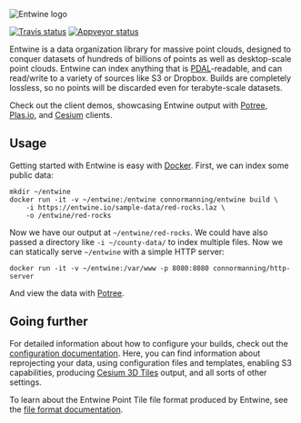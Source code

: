 ![Entwine logo](./doc/logo/color/entwine_logo_2-color-small.png)

[![Travis status](https://travis-ci.org/connormanning/entwine.svg?branch=master)](https://travis-ci.org/connormanning/entwine)
[![Appveyor status](https://ci.appveyor.com/api/projects/status/qhqcre9jt14569uq)](https://ci.appveyor.com/project/hobu/entwine)



Entwine is a data organization library for massive point clouds, designed to conquer datasets of hundreds of billions of points as well as desktop-scale point clouds.  Entwine can index anything that is [PDAL](https://pdal.io)-readable, and can read/write to a variety of sources like S3 or Dropbox.  Builds are completely lossless, so no points will be discarded even for terabyte-scale datasets.

Check out the client demos, showcasing Entwine output with [Potree](http://potree.entwine.io), [Plas.io](http://speck.ly), and [Cesium](http://cesium.entwine.io) clients.

Usage
--------------------------------------------------------------------------------

Getting started with Entwine is easy with [Docker](http://docker.com).  First, we can index some public data:

```
mkdir ~/entwine
docker run -it -v ~/entwine:/entwine connormanning/entwine build \
    -i https://entwine.io/sample-data/red-rocks.laz \
    -o /entwine/red-rocks
```

Now we have our output at `~/entwine/red-rocks`.  We could have also passed a directory like `-i ~/county-data/` to index multiple files.  Now we can
statically serve `~/entwine` with a simple HTTP server:

```
docker run -it -v ~/entwine:/var/www -p 8080:8080 connormanning/http-server
```

And view the data with [Potree](http://potree.entwine.io/data/custom.html?r=http://localhost:8080/red-rocks/entwine.json).

Going further
--------------------------------------------------------------------------------

For detailed information about how to configure your builds, check out the [configuration documentation](doc/configuration.md).  Here, you can find information about reprojecting your data, using configuration files and templates, enabling S3 capabilities, producing [Cesium 3D Tiles](https://github.com/AnalyticalGraphicsInc/3d-tiles) output, and all sorts of other settings.

To learn about the Entwine Point Tile file format produced by Entwine, see the [file format documentation](doc/entwine-point-tile.md).

